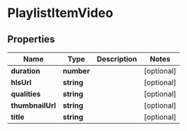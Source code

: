 
# PlaylistItemVideo

## Properties

Name | Type | Description | Notes
------------ | ------------- | ------------- | -------------
**duration** | **number** |  |  [optional]
**hlsUrl** | **string** |  |  [optional]
**qualities** | **string** |  |  [optional]
**thumbnailUrl** | **string** |  |  [optional]
**title** | **string** |  |  [optional]



